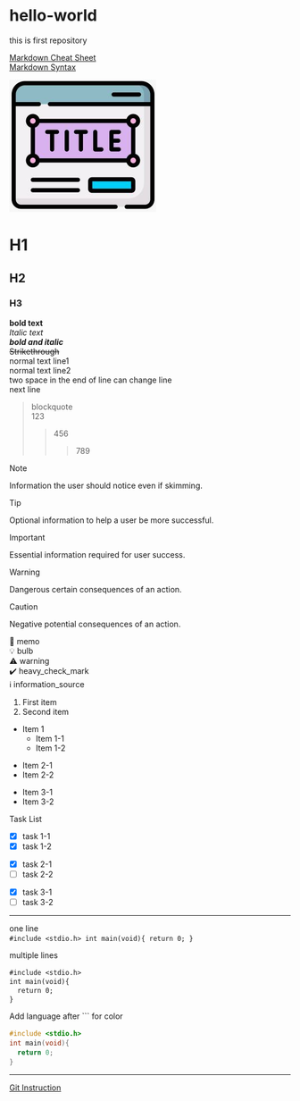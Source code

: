 # hello-world
this is first repository

[Markdown Cheat Sheet](https://www.markdownguide.org/cheat-sheet/)\
[Markdown Syntax](https://www.dotcms.com/docs/latest/markdown-syntax)

![my title picture](https://github.com/Lewis24Lin/hello-world/blob/main/title_picture1.JPG)

# H1
## H2
### H3

**bold text**\
*Italic text*\
***bold and italic***\
~~Strikethrough~~\
normal text line1\
normal text line2\
two space in the end of line can change line  
next line

> blockquote\
> 123
>> 456
>>> 789

> [!NOTE]
> Information the user should notice even if skimming.

> [!TIP]
> Optional information to help a user be more successful.

> [!IMPORTANT]
> Essential information required for user success.

> [!WARNING]
> Dangerous certain consequences of an action.

> [!CAUTION]
> Negative potential consequences of an action.

:memo: memo\
:bulb: bulb\
:warning: warning\
✔️ heavy_check_mark\
:information_source: information_source

1. First item
2. Second item

* Item 1
  * Item 1-1
  * Item 1-2
+ Item 2-1
+ Item 2-2
- Item 3-1
- Item 3-2

Task List
* [x] task 1-1
* [x] task 1-2
+ [x] task 2-1
+ [ ] task 2-2
- [x] task 3-1
- [ ] task 3-2

---

one line  
`#include <stdio.h>
int main(void){
  return 0;
}
`

multiple lines
```
#include <stdio.h>
int main(void){
  return 0;
}
```

Add language after ``` for color
```c
#include <stdio.h>
int main(void){
  return 0;
}
```

***

[Git Instruction](https://github.com/Lewis24Lin/hello-world.git)
